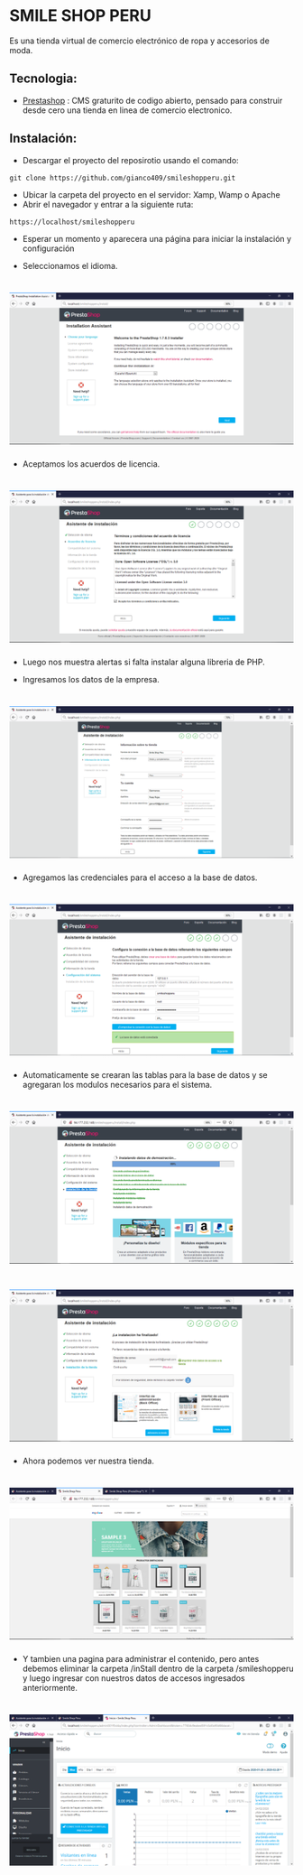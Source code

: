 # SMILE SHOP PERU

Es una tienda virtual de comercio electrónico de ropa y accesorios de moda.

## Tecnologia:
- [Prestashop](https://www.prestashop.com/es) : CMS graturito de codigo abierto, pensado para construir desde cero una tienda en linea de comercio electronico.

## Instalación:
- Descargar el proyecto del reposirotio usando el comando:
```
git clone https://github.com/gianco409/smileshopperu.git
```
- Ubicar la carpeta del proyecto en el servidor: Xamp, Wamp o Apache
- Abrir el navegador y entrar a la siguiente ruta:
```
https://localhost/smileshopperu
```
- Esperar un momento y aparecera una página para iniciar la instalación y configuración

- Seleccionamos el idioma.
<h1 align = "center">
  <img src = "img_instalacion/Choose_your_language.PNG" />
</h1>

- Aceptamos los acuerdos de licencia.
<h1 align = "center">
  <img src = "img_instalacion/Acuerdos_de_licencia.PNG" />
</h1>

- Luego nos muestra alertas si falta instalar alguna libreria de PHP.

- Ingresamos los datos de la empresa.
<h1 align = "center">
  <img src = "img_instalacion/Informacion_de_la_tienda.PNG" />
</h1>

- Agregamos las credenciales para el acceso a la base de datos.
<h1 align = "center">
  <img src = "img_instalacion/Configuracion_del_sistema.PNG" />
</h1>

- Automaticamente se crearan las tablas para la base de datos y se agregaran los modulos necesarios para el sistema.
<h1 align = "center">
  <img src = "img_instalacion/Instalacion_de_la_tienda.PNG" />
</h1>

<h1 align = "center">
  <img src = "img_instalacion/Instalacion_de_la_tienda_fin.PNG" />
</h1>

- Ahora podemos ver nuestra tienda.
<h1 align = "center">
  <img src = "img_instalacion/Visita_tu_tienda.PNG" />
</h1>

- Y tambien una pagina para administrar el contenido, pero antes debemos eliminar la carpeta /inStall dentro de la carpeta /smileshopperu y luego ingresar con nuestros datos de accesos ingresados anteriormente.
<h1 align = "center">
  <img src = "img_instalacion/Administra_tu_tienda.PNG" />
</h1>
